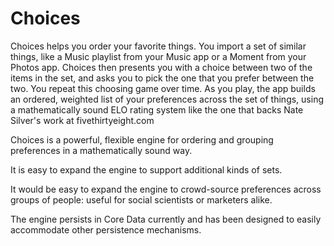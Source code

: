 # Choices
Choices helps you order your favorite things. You import a set of similar things, like a Music playlist from your Music app or a Moment from your Photos app. Choices then presents you with a choice between two of the items in the set, and asks you to pick the one that you prefer between the two. You repeat this choosing game over time. As you play, the app builds an ordered, weighted list of your preferences across the set of things, using a mathematically sound ELO rating system like the one that backs Nate Silver's work at fivethirtyeight.com

Choices is a powerful, flexible engine for ordering and grouping preferences in a mathematically sound way.

It is easy to expand the engine to support additional kinds of sets.

It would be easy to expand the engine to crowd-source preferences across groups of people: useful for social scientists or marketers alike.

The engine persists in Core Data currently and has been designed to easily accommodate other persistence mechanisms.
